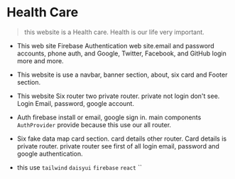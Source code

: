 # Health Care
> this website is a Health care. Health is our life very important.

- This web site Firebase Authentication web site.email and password accounts, phone auth, and Google, Twitter, Facebook, and GitHub login more and more.

- This website is use a navbar, banner section, about, six card and Footer section.

- This website Six router two private router. private not login don't see. Login Email, password, google account.

- Auth firebase install or email, google sign in. main components `AuthProvider` provide because this use our all router.
- Six fake data map card section. card details other router. Card details is private router. private router see first of all login email, password and google authentication.

- this use `tailwind` `daisyui` `firebase` `react` ``


